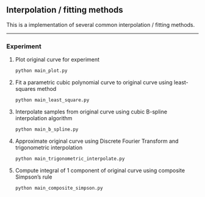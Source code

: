## Interpolation / fitting methods

This is a implementation of several common interpolation / fitting methods.

---
### Experiment

1. Plot original curve for experiment
    ```bash
    python main_plot.py
    ```

2. Fit a parametric cubic polynomial curve to original curve using least-squares method
    ```bash
    python main_least_square.py
    ```

3. Interpolate samples from original curve using cubic B-spline interpolation algorithm
    ```bash
    python main_b_spline.py
    ```

4. Approximate original curve using Discrete Fourier Transform and trigonometric interpolation
    ```bash
    python main_trigonometric_interpolate.py
    ```

5. Compute integral of 1 component of original curve using composite Simpson’s rule
    ```bash
    python main_composite_simpson.py
    ```